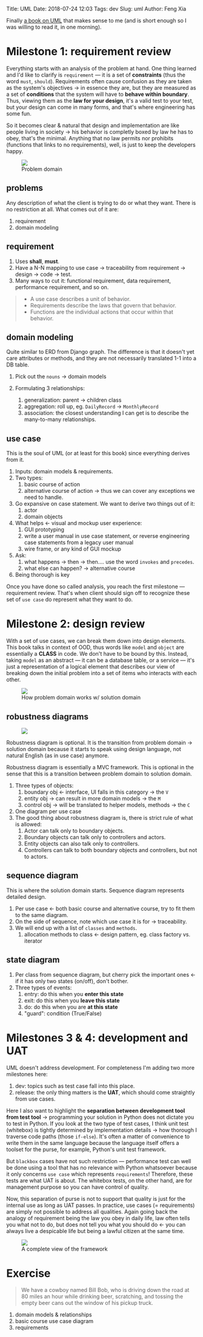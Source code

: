 Title: UML
Date: 2018-07-24 12:03
Tags: dev
Slug: uml
Author: Feng Xia



Finally [a book on UML][1] that makes sense to me (and is short enough
so I was willing to read it, in one morning). 

# Milestone 1: requirement review

Everything starts with an analysis of the problem at hand. One thing
learned and I'd like to clarify is `requirement` &mdash;
it is a set of **constraints** (thus the word `must`,
`should`). Requirements often cause confusion as they are taken as the
system's objectives &rarr; in essence they are, but they are measured
as a set of **conditions** that the system will have to **behave
within boundary**. Thus, viewing them as the **law for your
design**, it's a valid test to your test, but your design
can come in many forms, and that's where engineering has some fun.

So it becomes clear & natural that design and implementation are like
people living in society &rarr; his behavior is completly boxed by law
he has to obey, that's the minimal.  Anything that no law permits nor
prohibits (functions that links to no requirements), well, is just to
keep the developers happy.

<figure class="col s12 center">
  <img src="images/practical%20uml%20problem%20domain.png"
       class="responsive-image">
  <figcaption>Problem domain</figcaption>
</figure>


## problems

Any description of what the client is trying to do or what they
want. There is no restriction at all. What comes out of it are:

1. requirement
2. domain modeling

## requirement

1. Uses **shall**, **must**.
2. Have a N-N mapping to use case &rarr; traceability from requirement
   &rarr; design &rarr; code &rarr; test.
3. Many ways to cut it: functional requirement, data requirement,
   performance requirement, and so on.
   
   
> - A use case describes a unit of behavior.
> - Requirements describe the laws that govern that behavior.
> - Functions are the individual actions that occur within that behavior.
>

## domain modeling

Quite similar to ERD from Django graph. The difference is that it
doesn't yet care attributes or methods, and they are not necessarily
translated 1-1 into a DB table.

1. Pick out the `nouns` &rarr; domain models
2. Formulating 3 relationships:

    1. generalization: parent &rarr; children class
    2. aggregation: roll up, eg. `DailyRecord` &rarr; `MonthlyRecord`
    3. association: the closest understanding I can get is to describe
       the many-to-many relationships.
 
## use case

This is the soul of UML (or at least for this book) since everything
derives from it.

1. Inputs: domain models & requirements.
1. Two types: 
    1. basic course of action
    2. alternative course of action &rarr; thus we can cover any
       exceptions we need to handle.
2. Go expansive on case statement. We want to derive two things out of
   it:
    1. actor
    2. domain objects
3. What helps &larr; visual and mockup user experience:
    1. GUI prototyping
    2. write a user manual in use case statement, or reverse
       engineering case statements from a legacy user manual
    3. wire frame, or any kind of GUI mockup
4. Ask:
    1. what happens &rarr; then &rarr; then.... use the word `invokes`
       and `precedes`.
    2. what else can happen? &rarr; alternative course
5. Being thorough is key

Once you have done so called analysis, you reach the first milestone
&mdash; requirement review. That's when client should sign off to
recognize these set of `use case` do represent what they want to do.


# Milestone 2: design review

With a set of use cases, we can break them down into design
elements. This book talks in context of OOD, thus words like `model`
and `object` are essentially a **CLASS** in code. We don't have to be
bound by this. Instead, taking `model` as an abstract &mdash; it can
be a database table, or a service &mdash; it's just a representation
of a logical element that describes our view of breaking down the
initial problem into a set of items who interacts with each other. 

<figure class="col s12">
  <img src="images/practical%20uml%20solution%20domain.png"
       class="responsive-image">
  <figcaption>How problem domain works w/ solution domain</figcaption>
</figure>


## robustness diagrams

<figure class="col l3 m4 s6 right">
<img src="https://docs.oracle.com/cd/E13214_01/wli/docs92/bestpract/wwimages/robustnessanalysisrules.gif"
       class="center responsive-image">
</figure>

Robustness diagram is optional. It is the transition
from problem domain &rarr; solution domain because it starts to speak
using design language, not natural English (as in use case) anymore.

Robustness diagram is essentially a MVC framework. This is optional in
the sense that this is a transition between problem domain to solution
domain.

1. Three types of objects:
    1. boundary obj &larr; interface, UI falls in this category &rarr;
       the `V`
    2. entity obj &rarr; can result in more domain models &rarr; the `M`
    3. control obj &rarr; will be translated to helper models, methods
       &rarr; the `C`
2. One diagram per use case
3. The good thing about robustness diagram is, there is strict rule of
   what is allowed:
    1. Actor can talk only to boundary objects.
    2. Boundary objects can talk only to controllers and actors.
    3. Entity objects can also talk only to controllers.
    4. Controllers can talk to both boundary objects and controllers,
       but not to actors.

## sequence diagram

This is where the solution domain starts. Sequence diagram represents
detailed design.

1. Per use case &larr; both basic course and alternative course, try
   to fit them to the same diagram.
2. On the side of sequence, note which use case it is for &rarr;
   traceability.
3. We will end up with a list of `classes` and `methods`.
    1. allocation methods to class &larr; design pattern, eg. class
       factory vs. iterator

## state diagram

1. Per class from sequence diagram, but cherry pick the important ones
   &larr; if it has only two states (on/off), don't bother.
2. Three types of events:
    1. entry: do this when you **enter this state**
    2. exit: do this when you **leave this state**
    3. do: do this when you are **at this state**
    4. "guard": condition (True/False)

# Milestones 3 & 4: development and UAT

UML doesn't address development. For completeness I'm adding two more
milestones here:

1. dev: topics such as test case fall into this place.
2. release: the only thing matters is the **UAT**, which should come
   straightly from use cases. 
   
 Here I also want to highlight the **separation between development tool
 from test tool** &rarr; programming your solution in Python does not
 dictate you to test in Python. If you look at the two type of
 test cases, I think unit test (whitebox) is tightly determined by
 implementation details &rarr; how thorough I traverse code paths
 (those `if-else`). It's often a matter of convenience to write them
 in the same language because the language itself offers a toolset for
 the purse, for example, Python's unit test framework.
 
 But `blackbox` cases have not such restriction &mdash; performance
 test can well be done using a tool that has no relevance with Python
 whatsoever because it only concerns `use case` which represents
 `requirements`! Therefore, these tests are what UAT is about. The
 whitebox tests, on the other hand, are for management purpose so you
 can have control of quality.
 
 Now, this separation of purse is not to support that quality is just
 for the internal use as long as UAT passes. In practice, use cases (=
 requirements) are simply not possible to address all qualities. Again
 going back the analogy of requirement being the law you obey in daily
 life, law often tells you what not to do, but does not tell you what
 you should do &larr; you can always live a despicable life but being
 a lawful citizen at the same time.

<figure class="col s12">
  <img src="images/practical%20uml.png"
       class="responsive-image">
  <figcaption>A complete view of the framework</figcaption>
</figure>


# Exercise

> We have a cowboy named Bill Bob, who is driving down the road at 80
> miles an hour while drinking beer, scratching, and tossing the empty
> beer cans out the window of his pickup truck.
> 

1. domain models & relationships
1. basic course use case diagram
2. requirements




[1]: https://www.amazon.com/Driven-Object-Modeling-UMLTheory-Practice/dp/1590597745
